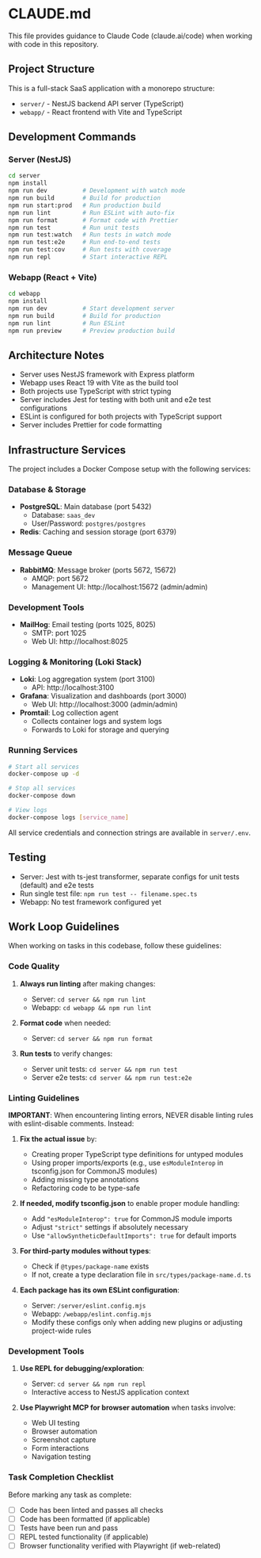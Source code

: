 # CLAUDE.md

This file provides guidance to Claude Code (claude.ai/code) when working with code in this repository.

## Project Structure

This is a full-stack SaaS application with a monorepo structure:

- `server/` - NestJS backend API server (TypeScript)
- `webapp/` - React frontend with Vite and TypeScript

## Development Commands

### Server (NestJS)
```bash
cd server
npm install
npm run dev          # Development with watch mode
npm run build        # Build for production
npm run start:prod   # Run production build
npm run lint         # Run ESLint with auto-fix
npm run format       # Format code with Prettier
npm run test         # Run unit tests
npm run test:watch   # Run tests in watch mode
npm run test:e2e     # Run end-to-end tests
npm run test:cov     # Run tests with coverage
npm run repl         # Start interactive REPL
```

### Webapp (React + Vite)
```bash
cd webapp
npm install
npm run dev          # Start development server
npm run build        # Build for production
npm run lint         # Run ESLint
npm run preview      # Preview production build
```

## Architecture Notes

- Server uses NestJS framework with Express platform
- Webapp uses React 19 with Vite as the build tool
- Both projects use TypeScript with strict typing
- Server includes Jest for testing with both unit and e2e test configurations
- ESLint is configured for both projects with TypeScript support
- Server includes Prettier for code formatting

## Infrastructure Services

The project includes a Docker Compose setup with the following services:

### Database & Storage
- **PostgreSQL**: Main database (port 5432)
  - Database: `saas_dev`
  - User/Password: `postgres/postgres`
- **Redis**: Caching and session storage (port 6379)

### Message Queue
- **RabbitMQ**: Message broker (ports 5672, 15672)
  - AMQP: port 5672
  - Management UI: http://localhost:15672 (admin/admin)

### Development Tools
- **MailHog**: Email testing (ports 1025, 8025)
  - SMTP: port 1025
  - Web UI: http://localhost:8025

### Logging & Monitoring (Loki Stack)
- **Loki**: Log aggregation system (port 3100)
  - API: http://localhost:3100
- **Grafana**: Visualization and dashboards (port 3000)
  - Web UI: http://localhost:3000 (admin/admin)
- **Promtail**: Log collection agent
  - Collects container logs and system logs
  - Forwards to Loki for storage and querying

### Running Services
```bash
# Start all services
docker-compose up -d

# Stop all services
docker-compose down

# View logs
docker-compose logs [service_name]
```

All service credentials and connection strings are available in `server/.env`.

## Testing

- Server: Jest with ts-jest transformer, separate configs for unit tests (default) and e2e tests
- Run single test file: `npm run test -- filename.spec.ts`
- Webapp: No test framework configured yet

## Work Loop Guidelines

When working on tasks in this codebase, follow these guidelines:

### Code Quality
1. **Always run linting** after making changes:
   - Server: `cd server && npm run lint`
   - Webapp: `cd webapp && npm run lint`

2. **Format code** when needed:
   - Server: `cd server && npm run format`

3. **Run tests** to verify changes:
   - Server unit tests: `cd server && npm run test`
   - Server e2e tests: `cd server && npm run test:e2e`

### Linting Guidelines
**IMPORTANT**: When encountering linting errors, NEVER disable linting rules with eslint-disable comments. Instead:

1. **Fix the actual issue** by:
   - Creating proper TypeScript type definitions for untyped modules
   - Using proper imports/exports (e.g., use `esModuleInterop` in tsconfig.json for CommonJS modules)
   - Adding missing type annotations
   - Refactoring code to be type-safe

2. **If needed, modify tsconfig.json** to enable proper module handling:
   - Add `"esModuleInterop": true` for CommonJS module imports
   - Adjust `"strict"` settings if absolutely necessary
   - Use `"allowSyntheticDefaultImports": true` for default imports

3. **For third-party modules without types**:
   - Check if `@types/package-name` exists
   - If not, create a type declaration file in `src/types/package-name.d.ts`

4. **Each package has its own ESLint configuration**:
   - Server: `/server/eslint.config.mjs`
   - Webapp: `/webapp/eslint.config.mjs`
   - Modify these configs only when adding new plugins or adjusting project-wide rules

### Development Tools
1. **Use REPL for debugging/exploration**:
   - Server: `cd server && npm run repl`
   - Interactive access to NestJS application context

2. **Use Playwright MCP for browser automation** when tasks involve:
   - Web UI testing
   - Browser automation
   - Screenshot capture
   - Form interactions
   - Navigation testing

### Task Completion Checklist
Before marking any task as complete:
- [ ] Code has been linted and passes all checks
- [ ] Code has been formatted (if applicable)
- [ ] Tests have been run and pass
- [ ] REPL tested functionality (if applicable)
- [ ] Browser functionality verified with Playwright (if web-related)